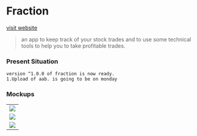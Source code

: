 # Fraction 
[visit website](https://shimronalakkal.github.io/fraction_web/)
> an app to keep track of your stock trades and to use some technical tools to help you to take profitable trades.

### Present Situation
```
version ^1.0.0 of fraction is now ready.
1.Upload of aab. is going to be on monday
```
### Mockups
<table>
  
  <tr>
    <td><img src="https://github.com/ShimronAlakkal/tradebook/blob/main/mockups/awesome.png"></td>
   </tr>
  <tr>
    <td><img src="https://github.com/ShimronAlakkal/tradebook/blob/main/mockups/mockup.png"></td>
  </tr>
  <tr>
    <td><img src="https://github.com/ShimronAlakkal/tradebook/blob/main/mockups/dark-iphone-mockup.png" ></td>
  </tr>
 </table>



